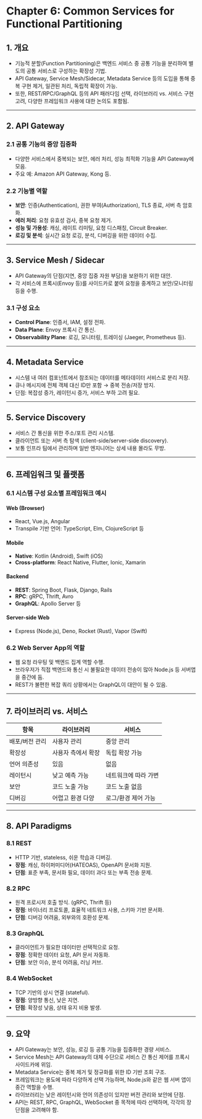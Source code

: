 # Chapter 6: Common Services for Functional Partitioning

## 1. 개요

- 기능적 분할(Function Partitioning)은 백엔드 서비스 중 공통 기능을 분리하여 별도의 공통 서비스로 구성하는 확장성 기법.
- API Gateway, Service Mesh/Sidecar, Metadata Service 등의 도입을 통해 중복 구현 제거, 일관된 처리, 독립적 확장이 가능.
- 또한, REST/RPC/GraphQL 등의 API 패러다임 선택, 라이브러리 vs. 서비스 구현 고려, 다양한 프레임워크 사용에 대한 논의도 포함됨.

---

## 2. API Gateway

### 2.1 공통 기능의 중앙 집중화
- 다양한 서비스에서 중복되는 보안, 에러 처리, 성능 최적화 기능을 API Gateway에 모음.
- 주요 예: Amazon API Gateway, Kong 등.

### 2.2 기능별 역할
- **보안**: 인증(Authentication), 권한 부여(Authorization), TLS 종료, 서버 측 암호화.
- **에러 처리**: 요청 유효성 검사, 중복 요청 제거.
- **성능 및 가용성**: 캐싱, 레이트 리미팅, 요청 디스패칭, Circuit Breaker.
- **로깅 및 분석**: 실시간 요청 로깅, 분석, 디버깅을 위한 데이터 수집.

---

## 3. Service Mesh / Sidecar

- API Gateway의 단점(지연, 중앙 집중 자원 부담)을 보완하기 위한 대안.
- 각 서비스에 프록시(Envoy 등)를 사이드카로 붙여 요청을 중계하고 보안/모니터링 등을 수행.

### 3.1 구성 요소
- **Control Plane**: 인증서, IAM, 설정 전파.
- **Data Plane**: Envoy 프록시 간 통신.
- **Observability Plane**: 로깅, 모니터링, 트레이싱 (Jaeger, Prometheus 등).

---

## 4. Metadata Service

- 시스템 내 여러 컴포넌트에서 참조되는 데이터를 메타데이터 서비스로 분리 저장.
- 큐나 메시지에 전체 객체 대신 ID만 포함 → 중복 전송/저장 방지.
- 단점: 복잡성 증가, 레이턴시 증가, 서비스 부하 고려 필요.

---

## 5. Service Discovery

- 서비스 간 통신을 위한 주소/포트 관리 시스템.
- 클라이언트 또는 서버 측 탐색 (client-side/server-side discovery).
- 보통 인프라 팀에서 관리하며 일반 엔지니어는 상세 내용 몰라도 무방.

---

## 6. 프레임워크 및 플랫폼

### 6.1 시스템 구성 요소별 프레임워크 예시

#### Web (Browser)
- React, Vue.js, Angular
- Transpile 기반 언어: TypeScript, Elm, ClojureScript 등

#### Mobile
- **Native**: Kotlin (Android), Swift (iOS)
- **Cross-platform**: React Native, Flutter, Ionic, Xamarin

#### Backend
- **REST**: Spring Boot, Flask, Django, Rails
- **RPC**: gRPC, Thrift, Avro
- **GraphQL**: Apollo Server 등

#### Server-side Web
- Express (Node.js), Deno, Rocket (Rust), Vapor (Swift)

### 6.2 Web Server App의 역할
- 웹 요청 라우팅 및 백엔드 집계 역할 수행.
- 브라우저가 직접 백엔드와 통신 시 불필요한 데이터 전송이 많아 Node.js 등 서버앱을 중간에 둠.
- REST가 불편한 복잡 쿼리 상황에서는 GraphQL이 대안이 될 수 있음.

---

## 7. 라이브러리 vs. 서비스

| 항목 | 라이브러리 | 서비스 |
|------|-------------|----------|
| 배포/버전 관리 | 사용자 관리 | 중앙 관리 |
| 확장성 | 사용자 측에서 확장 | 독립 확장 가능 |
| 언어 의존성 | 있음 | 없음 |
| 레이턴시 | 낮고 예측 가능 | 네트워크에 따라 가변 |
| 보안 | 코드 노출 가능 | 코드 노출 없음 |
| 디버깅 | 어렵고 환경 다양 | 로그/환경 제어 가능 |

---

## 8. API Paradigms

### 8.1 REST
- HTTP 기반, stateless, 쉬운 학습과 디버깅.
- **장점**: 캐싱, 하이퍼미디어(HATEOAS), OpenAPI 문서화 지원.
- **단점**: 표준 부족, 문서화 필요, 데이터 과다 또는 부족 전송 문제.

### 8.2 RPC
- 원격 프로시저 호출 방식. (gRPC, Thrift 등)
- **장점**: 바이너리 프로토콜, 효율적 네트워크 사용, 스키마 기반 문서화.
- **단점**: 디버깅 어려움, 외부와의 호환성 문제.

### 8.3 GraphQL
- 클라이언트가 필요한 데이터만 선택적으로 요청.
- **장점**: 정확한 데이터 요청, API 문서 자동화.
- **단점**: 보안 이슈, 분석 어려움, 러닝 커브.

### 8.4 WebSocket
- TCP 기반의 상시 연결 (stateful).
- **장점**: 양방향 통신, 낮은 지연.
- **단점**: 확장성 낮음, 상태 유지 비용 발생.

---

## 9. 요약

- API Gateway는 보안, 성능, 로깅 등 공통 기능을 집중화한 경량 서비스.
- Service Mesh는 API Gateway의 대체 수단으로 서비스 간 통신 제어를 프록시 사이드카에 위임.
- Metadata Service는 중복 제거 및 정규화를 위한 ID 기반 조회 구조.
- 프레임워크는 용도에 따라 다양하게 선택 가능하며, Node.js와 같은 웹 서버 앱이 중간 역할을 수행.
- 라이브러리는 낮은 레이턴시와 언어 의존성이 있지만 버전 관리와 보안에 단점.
- API는 REST, RPC, GraphQL, WebSocket 중 목적에 따라 선택하며, 각각의 장단점을 고려해야 함.

